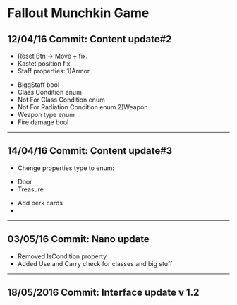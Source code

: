Fallout Munchkin Game
===================================
12/04/16 Commit: Content update#2
-----------------------------------
- Reset Btn -> Move + fix.
- Kastet position fix.
- Staff properties:
1)Armor
* BiggStaff bool
* Class Condition enum
* Not For Class Condition enum
* Not For Radiation Condition enum
2)Weapon
* Weapon type enum
* Fire damage bool

-----------------------------------
14/04/16 Commit: Content update#3
-----------------------------------
- Chenge properties type to enum:
* Door
* Treasure
- Add perk cards
- 
-----------------------------------
03/05/16 Commit: Nano update
-----------------------------------
- Removed IsCondition property
- Added Use and Carry check for classes and big stuff

-----------------------------------
18/05/2016 Commit: Interface update v 1.2
-----------------------------------

